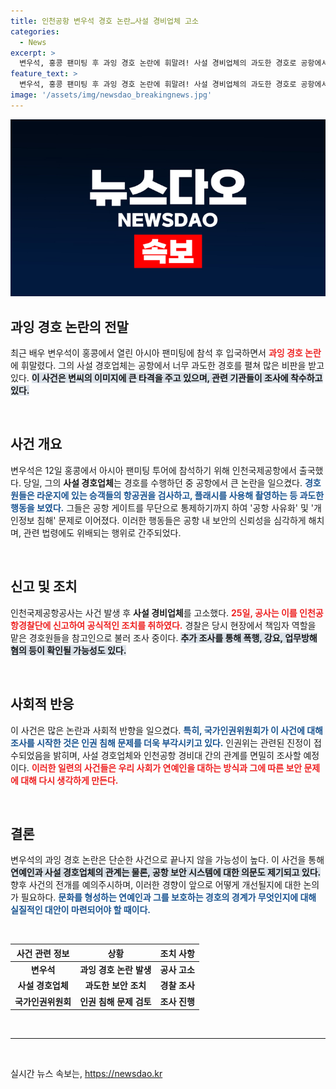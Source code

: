 ```yaml
---
title: 인천공항 변우석 경호 논란…사설 경비업체 고소
categories:
  - News
excerpt: >
  변우석, 홍콩 팬미팅 후 과잉 경호 논란에 휘말려! 사설 경비업체의 과도한 경호로 공항에서 연이은 불법 행위가 발생, 인천공항공사와 인권위까지 조사 착수. 과연 변우석의 향후 대응은?
feature_text: >
  변우석, 홍콩 팬미팅 후 과잉 경호 논란에 휘말려! 사설 경비업체의 과도한 경호로 공항에서 연이은 불법 행위가 발생, 인천공항공사와 인권위까지 조사 착수. 과연 변우석의 향후 대응은?
image: '/assets/img/newsdao_breakingnews.jpg'
---
```


<p><img src="/assets/img/newsdao_breakingnews.jpg" alt="ranknews 속보" /></p>

<h2 data-ke-size="size26">과잉 경호 논란의 전말</h2>

<p data-ke-size="size16">최근 배우 변우석이 홍콩에서 열린 아시아 팬미팅에 참석 후 입국하면서 <b><span style="color: #ee2323;">과잉 경호 논란</span></b>에 휘말렸다. 그의 사설 경호업체는 공항에서 너무 과도한 경호를 펼쳐 많은 비판을 받고 있다. <b><span style="background-color: #21538527;">이 사건은 변씨의 이미지에 큰 타격을 주고 있으며, 관련 기관들이 조사에 착수하고 있다.</span></b></p>

<p data-ke-size="size16">&nbsp;</p>

<h2 data-ke-size="size26">사건 개요</h2>

<p data-ke-size="size16">변우석은 12일 홍콩에서 아시아 팬미팅 투어에 참석하기 위해 인천국제공항에서 출국했다. 당일, 그의 <b>사설 경호업체</b>는 경호를 수행하던 중 공항에서 큰 논란을 일으켰다. <b><span style="color: #1a5490;">경호원들은 라운지에 있는 승객들의 항공권을 검사하고, 플래시를 사용해 촬영하는 등 과도한 행동을 보였다.</span></b> 그들은 공항 게이트를 무단으로 통제하기까지 하여 '공항 사유화' 및 '개인정보 침해' 문제로 이어졌다. 이러한 행동들은 공항 내 보안의 신뢰성을 심각하게 해치며, 관련 법령에도 위배되는 행위로 간주되었다.</p>

<p data-ke-size="size16">&nbsp;</p>

<h2 data-ke-size="size26">신고 및 조치</h2>

<p data-ke-size="size16">인천국제공항공사는 사건 발생 후 <b>사설 경비업체</b>를 고소했다. <b><span style="color: #ee2323;">25일, 공사는 이를 인천공항경찰단에 신고하여 공식적인 조치를 취하였다.</span></b> 경찰은 당시 현장에서 책임자 역할을 맡은 경호원들을 참고인으로 불러 조사 중이다. <b><span style="background-color: #21538527;">추가 조사를 통해 폭행, 강요, 업무방해 혐의 등이 확인될 가능성도 있다.</span></b></p>

<p data-ke-size="size16">&nbsp;</p>

<h2 data-ke-size="size26">사회적 반응</h2>

<p data-ke-size="size16">이 사건은 많은 논란과 사회적 반향을 일으켰다. <b><span style="color: #1a5490;">특히, 국가인권위원회가 이 사건에 대해 조사를 시작한 것은 인권 침해 문제를 더욱 부각시키고 있다.</span></b> 인권위는 관련된 진정이 접수되었음을 밝히며, 사설 경호업체와 인천공항 경비대 간의 관계를 면밀히 조사할 예정이다. <b><span style="color: #ee2323;">이러한 일련의 사건들은 우리 사회가 연예인을 대하는 방식과 그에 따른 보안 문제에 대해 다시 생각하게 만든다.</span></b></p>

<p data-ke-size="size16">&nbsp;</p>

<h2 data-ke-size="size26">결론</h2>

<p data-ke-size="size16">변우석의 과잉 경호 논란은 단순한 사건으로 끝나지 않을 가능성이 높다. 이 사건을 통해 <b><span style="background-color: #21538527;">연예인과 사설 경호업체의 관계는 물론, 공항 보안 시스템에 대한 의문도 제기되고 있다.</span></b> 향후 사건의 전개를 예의주시하며, 이러한 경향이 앞으로 어떻게 개선될지에 대한 논의가 필요하다. <b><span style="color: #1a5490;">문화를 형성하는 연예인과 그를 보호하는 경호의 경계가 무엇인지에 대해 실질적인 대안이 마련되어야 할 때이다.</span></b></p>

<p data-ke-size="size16">&nbsp;</p>

<table>
    <thead>
        <tr>
            <th style="text-align: center;">사건 관련 정보</th>
            <th style="text-align: center;">상황</th>
            <th style="text-align: center;">조치 사항</th>
        </tr>
    </thead>
    <tbody>
        <tr>
            <td style="text-align: center; height: 17px;"><b>변우석</b></td>
            <td style="text-align: center; height: 17px;"><b>과잉 경호 논란 발생</b></td>
            <td style="text-align: center; height: 17px;"><b>공사 고소</b></td>
        </tr>
        <tr>
            <td style="text-align: center; height: 17px;"><b>사설 경호업체</b></td>
            <td style="text-align: center; height: 17px;"><b>과도한 보안 조치</b></td>
            <td style="text-align: center; height: 17px;"><b>경찰 조사</b></td>
        </tr>
        <tr>
            <td style="text-align: center; height: 17px;"><b>국가인권위원회</b></td>
            <td style="text-align: center; height: 17px;"><b>인권 침해 문제 검토</b></td>
            <td style="text-align: center; height: 17px;"><b>조사 진행</b></td>
        </tr>
    </tbody>
</table>

<p data-ke-size="size16">&nbsp;</p>

<hr />

<p data-ke-size="size16">&nbsp;</p>
실시간 뉴스 속보는, <a href="https://newsdao.kr" rel="dofollow">https://newsdao.kr</a>


